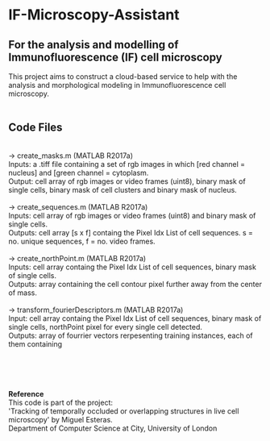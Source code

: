# IF-Microscopy-Assistant
## For the analysis and modelling of Immunofluorescence (IF) cell microscopy
This project aims to construct a cloud-based service to help with the analysis and morphological modeling in Immunofluorescence cell microscopy.
<br><br>
## Code Files
<br>
-> create_masks.m (MATLAB R2017a) <br>
Inputs: a .tiff file containing a set of rgb images in which [red channel = nucleus] and [green channel = cytoplasm. <br>
Output: cell array of rgb images or video frames (uint8), binary mask of single cells, binary mask of cell clusters and binary mask of nucleus. <br><br>
-> create_sequences.m  (MATLAB R2017a) <br>
Inputs: cell array of rgb images or video frames (uint8) and binary mask of single cells. <br>
Outputs: cell array [s x f] containg the Pixel Idx List of cell sequences. s = no. unique sequences, f = no. video frames.<br><br>
-> create_northPoint.m  (MATLAB R2017a) <br>
Inputs: cell array containg the Pixel Idx List of cell sequences, binary mask of single cells.<br>
Outputs: array containing the cell contour pixel further away from the center of mass.<br><br>
-> transform_fourierDescriptors.m  (MATLAB R2017a) <br>
Input: cell array containg the Pixel Idx List of cell sequences, binary mask of single cells, northPoint pixel for every single cell detected.<br>
Outputs: array of fourrier vectors rerpesenting training instances, each of them containing  

<br><br><br><br>
**Reference**
<br>
This code is part of the project: <br>
'Tracking of temporally occluded or overlapping structures in live cell microscopy' by Miguel Esteras. <br>
Department of Computer Science at City, University of London

